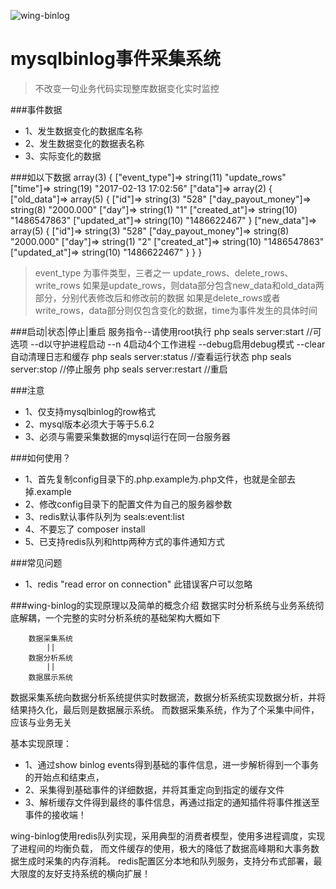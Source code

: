 ![wing-binlog](https://raw.githubusercontent.com/jilieryuyi/wing-binlog/master/wing.png)

mysqlbinlog事件采集系统
====
>不改变一句业务代码实现整库数据变化实时监控

###事件数据
* 1、发生数据变化的数据库名称
* 2、发生数据变化的数据表名称
* 3、实际变化的数据

###如以下数据
    array(3) {
      ["event_type"]=> 
      string(11) "update_rows"
      ["time"]=> 
      string(19) "2017-02-13 17:02:56"
      ["data"]=>
      array(2) {
        ["old_data"]=>
        array(5) {
          ["id"]=>
          string(3) "528"
          ["day_payout_money"]=>
          string(8) "2000.000"
          ["day"]=>
          string(1) "1"
          ["created_at"]=>
          string(10) "1486547863"
          ["updated_at"]=>
          string(10) "1486622467"
        }
        ["new_data"]=>
        array(5) {
          ["id"]=>
          string(3) "528"
          ["day_payout_money"]=>
          string(8) "2000.000"
          ["day"]=>
          string(1) "2"
          ["created_at"]=>
          string(10) "1486547863"
          ["updated_at"]=>
          string(10) "1486622467"
        }
      }
    }

>event_type 为事件类型，三者之一 update_rows、delete_rows、write_rows
 如果是update_rows，则data部分包含new_data和old_data两部分，分别代表修改后和修改前的数据
 如果是delete_rows或者write_rows，data部分则仅包含变化的数据，time为事件发生的具体时间
 
 
###启动|状态|停止|重启 服务指令--请使用root执行
    php seals server:start
    //可选项 --d以守护进程启动 --n 4启动4个工作进程 --debug启用debug模式 --clear自动清理日志和缓存
    php seals server:status 
    //查看运行状态
    php seals server:stop
    //停止服务
    php seals server:restart
    //重启

###注意
* 1、仅支持mysqlbinlog的row格式
* 2、mysql版本必须大于等于5.6.2
* 3、必须与需要采集数据的mysql运行在同一台服务器

###如何使用？
* 1、首先复制config目录下的.php.example为.php文件，也就是全部去掉.example
* 2、修改config目录下的配置文件为自己的服务器参数
* 3、redis默认事件队列为 seals:event:list
* 4、不要忘了 composer install
* 5、已支持redis队列和http两种方式的事件通知方式

###常见问题
* 1、redis "read error on connection"
     此错误客户可以忽略

    
###wing-binlog的实现原理以及简单的概念介绍
数据实时分析系统与业务系统彻底解耦，一个完整的实时分析系统的基础架构大概如下

        数据采集系统
            ||
        数据分析系统
            ||
        数据展示系统

数据采集系统向数据分析系统提供实时数据流，数据分析系统实现数据分析，并将结果持久化，最后则是数据展示系统。
而数据采集系统，作为了个采集中间件，应该与业务无关

基本实现原理：

* 1、通过show binlog events得到基础的事件信息，进一步解析得到一个事务的开始点和结束点，
* 2、采集得到基础事件的详细数据，并将其重定向到指定的缓存文件
* 3、解析缓存文件得到最终的事件信息，再通过指定的通知插件将事件推送至事件的接收端！

wing-binlog使用redis队列实现，采用典型的消费者模型，使用多进程调度，实现了进程间的均衡负载，
而文件缓存的使用，极大的降低了数据高峰期和大事务数据生成时采集的内存消耗。
redis配置区分本地和队列服务，支持分布式部署，最大限度的友好支持系统的横向扩展！